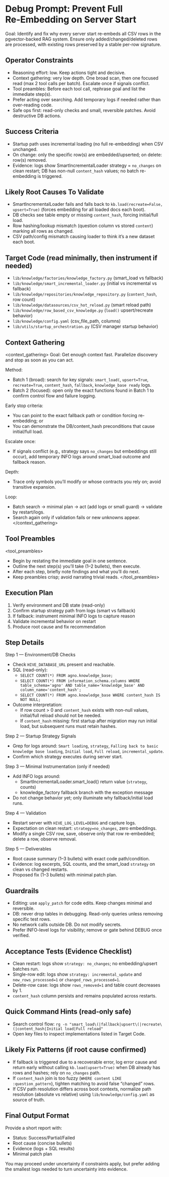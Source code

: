 # Debug Prompt: Prevent Full Re‑Embedding on Server Start

Goal: Identify and fix why every server start re-embeds all CSV rows in the pgvector-backed RAG system. Ensure only added/changed/deleted rows are processed, with existing rows preserved by a stable per-row signature.

## Operator Constraints
- Reasoning effort: low. Keep actions tight and decisive.
- Context gathering: very low depth. One broad scan, then one focused read (max 2 tool calls per batch). Escalate once if signals conflict.
- Tool preambles: Before each tool call, rephrase goal and list the immediate step(s).
- Prefer acting over searching. Add temporary logs if needed rather than over-reading code.
- Safe ops first: read-only checks and small, reversible patches. Avoid destructive DB actions.

## Success Criteria
- Startup path uses incremental loading (no full re-embedding) when CSV unchanged.
- On change: only the specific row(s) are embedded/upserted; on delete: row(s) removed.
- Evidence: logs show SmartIncrementalLoader strategy = `no_changes` on clean restart; DB has non-null `content_hash` values; no batch re-embedding is triggered.

## Likely Root Causes To Validate
- SmartIncrementalLoader fails and falls back to `kb.load(recreate=False, upsert=True)` (forces embedding for all loaded docs each boot).
- DB checks see table empty or missing `content_hash`, forcing initial/full load.
- Row hashing/lookup mismatch (question column vs stored `content`) marking all rows as changed.
- CSV path/config mismatch causing loader to think it’s a new dataset each boot.

## Target Code (read minimally, then instrument if needed)
- `lib/knowledge/factories/knowledge_factory.py` (smart_load vs fallback)
- `lib/knowledge/smart_incremental_loader.py` (initial vs incremental vs fallback)
- `lib/knowledge/repositories/knowledge_repository.py` (`content_hash`, row count)
- `lib/knowledge/datasources/csv_hot_reload.py` (smart reload path)
- `lib/knowledge/row_based_csv_knowledge.py` (`load()` upsert/recreate behavior)
- `lib/knowledge/config.yaml` (csv_file_path, columns)
- `lib/utils/startup_orchestration.py` (CSV manager startup behavior)

## Context Gathering
<context_gathering>
Goal: Get enough context fast. Parallelize discovery and stop as soon as you can act.

Method:
- Batch 1 (broad): search for key signals: `smart_load(`, `upsert=True`, `recreate=True`, `content_hash`, `fallback`, `knowledge_base ready` logs.
- Batch 2 (focused): open only the exact functions found in Batch 1 to confirm control flow and failure logging.

Early stop criteria:
- You can point to the exact fallback path or condition forcing re-embedding; or
- You can demonstrate the DB/content_hash preconditions that cause initial/full load.

Escalate once:
- If signals conflict (e.g., strategy says `no_changes` but embeddings still occur), add temporary INFO logs around smart_load outcome and fallback reason.

Depth:
- Trace only symbols you’ll modify or whose contracts you rely on; avoid transitive expansion.

Loop:
- Batch search → minimal plan → act (add logs or small guard) → validate by restart/logs.
- Search again only if validation fails or new unknowns appear.
</context_gathering>

## Tool Preambles
<tool_preambles>
- Begin by restating the immediate goal in one sentence.
- Outline the next step(s) you’ll take (1–2 bullets), then execute.
- After each step, briefly note findings and what you’ll do next.
- Keep preambles crisp; avoid narrating trivial reads.
</tool_preambles>

## Execution Plan
1) Verify environment and DB state (read-only)
2) Confirm startup strategy path from logs (smart vs fallback)
3) If fallback: instrument minimal INFO logs to capture reason
4) Validate incremental behavior on restart
5) Produce root cause and fix recommendation

## Step Details

Step 1 — Environment/DB Checks
- Check `HIVE_DATABASE_URL` present and reachable.
- SQL (read-only):
  - `SELECT COUNT(*) FROM agno.knowledge_base;`
  - `SELECT COUNT(*) FROM information_schema.columns WHERE table_schema='agno' AND table_name='knowledge_base' AND column_name='content_hash';`
  - `SELECT COUNT(*) FROM agno.knowledge_base WHERE content_hash IS NOT NULL;`
- Outcome interpretation:
  - If row count > 0 and `content_hash` exists with non-null values, initial/full reload should not be needed.
  - If `content_hash` missing: first startup after migration may run initial load, but subsequent runs must retain hashes.

Step 2 — Startup Strategy Signals
- Grep for logs around: `Smart loading`, `strategy`, `Falling back to basic knowledge base loading`, `Initial load`, `Full reload`, `incremental_update`.
- Confirm which strategy executes during server start.

Step 3 — Minimal Instrumentation (only if needed)
- Add INFO logs around:
  - SmartIncrementalLoader.smart_load() return value (`strategy`, counts)
  - knowledge_factory fallback branch with the exception message
- Do not change behavior yet; only illuminate why fallback/initial load runs.

Step 4 — Validation
- Restart server with `HIVE_LOG_LEVEL=DEBUG` and capture logs.
- Expectation on clean restart: `strategy=no_changes`, zero embeddings.
- Modify a single CSV row, save, observe only that row re-embedded; delete a row, observe removal.

Step 5 — Deliverables
- Root cause summary (1–3 bullets) with exact code path/condition.
- Evidence: log excerpts, SQL counts, and the smart_load `strategy` on clean vs changed restarts.
- Proposed fix (1–3 bullets) with minimal patch plan.

## Guardrails
- Editing: use `apply_patch` for code edits. Keep changes minimal and reversible.
- DB: never drop tables in debugging. Read-only queries unless removing specific test rows.
- No network calls outside DB. Do not modify secrets.
- Prefer INFO-level logs for visibility; remove or gate behind DEBUG once verified.

## Acceptance Tests (Evidence Checklist)
- Clean restart: logs show `strategy: no_changes`; no embedding/upsert batches run.
- Single-row edit: logs show `strategy: incremental_update` and `new_rows_processed=1` or `changed_rows_processed=1`.
- Delete-row case: logs show `rows_removed=1` and table count decreases by 1.
- `content_hash` column persists and remains populated across restarts.

## Quick Command Hints (read-only safe)
- Search control flow: `rg -n "smart_load\(|fallback|upsert\(|recreate\(|content_hash|Initial load|Full reload"`
- Open key files to inspect implementations listed in Target Code.

## Likely Fix Patterns (if root cause confirmed)
- If fallback is triggered due to a recoverable error, log error cause and return early without calling `kb.load(upsert=True)` when DB already has rows and hashes; rely on `no_changes` path.
- If `content_hash` join is too fuzzy (`WHERE content LIKE :question_pattern`), tighten matching to avoid false “changed” rows.
- If CSV path resolution differs across boot contexts, normalize path resolution (absolute vs relative) using `lib/knowledge/config.yaml` as source of truth.

## Final Output Format
Provide a short report with:
- Status: Success/Partial/Failed
- Root cause (concise bullets)
- Evidence (logs + SQL results)
- Minimal patch plan

You may proceed under uncertainty if constraints apply, but prefer adding the smallest logs needed to turn uncertainty into evidence.

